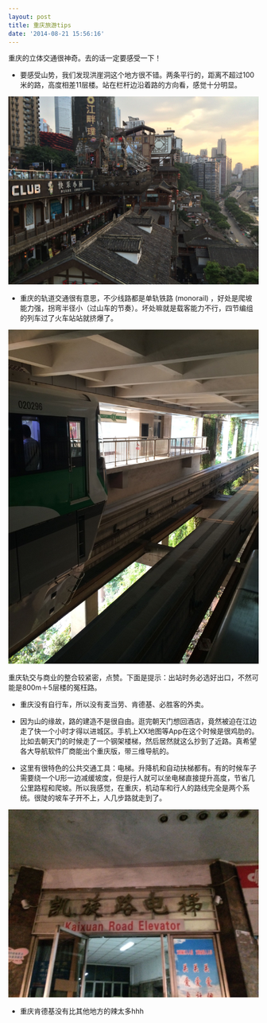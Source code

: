 ```yaml
---
layout: post
title: 重庆旅游tips
date: '2014-08-21 15:56:16'
---
```


重庆的立体交通很神奇。去的话一定要感受一下！

* 要感受山势，我们发现洪崖洞这个地方很不错。两条平行的，距离不超过100米的路，高度相差11层楼。站在栏杆边沿着路的方向看，感觉十分明显。

![](/content/images/2016/05/IMG_23711.jpg)

* 重庆的轨道交通很有意思，不少线路都是单轨铁路 (monorail) ，好处是爬坡能力强，拐弯半径小（过山车的节奏）。坏处嘛就是载客能力不行，四节编组的列车过了火车站站就挤爆了。

![](/content/images/2016/05/IMG_23641.jpg)

重庆轨交与商业的整合较紧密，点赞。下面是提示：出站时务必选好出口，不然可能是800m＋5层楼的冤枉路。

* 重庆没有自行车，所以没有麦当劳、肯德基、必胜客的外卖。

* 因为山的缘故，路的建造不是很自由。逛完朝天门想回酒店，竟然被迫在江边走了快一个小时才得以进城区。手机上XX地图等App在这个时候是很鸡肋的。比如去朝天门的时候走了一个钢架楼梯，然后居然就这么抄到了近路。真希望各大导航软件厂商能出个重庆版，带三维导航的。

* 这里有很特色的公共交通工具：电梯。升降机和自动扶梯都有。有的时候车子需要绕一个U形一边减缓坡度，但是行人就可以坐电梯直接提升高度，节省几公里路程和爬坡。所以我感觉，在重庆，机动车和行人的路线完全是两个系统。很陡的坡车子开不上，人几步路就走到了。

![](/content/images/2016/05/IMG_23821.jpg)

* 重庆肯德基没有比其他地方的辣太多hhh